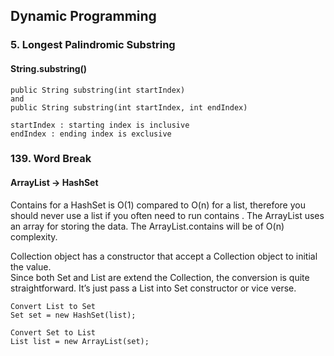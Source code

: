 ## Dynamic Programming

### 5. Longest Palindromic Substring  
#### String.substring()  
```
public String substring(int startIndex)  
and  
public String substring(int startIndex, int endIndex)  

startIndex : starting index is inclusive
endIndex : ending index is exclusive

```   

### 139. Word Break  
#### ArrayList -> HashSet
Contains for a HashSet is O(1) compared to O(n) for a list, therefore you should never use a list if you often need to run contains . 
The ArrayList uses an array for storing the data. The ArrayList.contains will be of O(n) complexity.  


Collection object has a constructor that accept a Collection object to initial the value.  
Since both Set and List are extend the Collection, the conversion is quite straightforward. It’s just pass a List into Set constructor or vice verse.
```
Convert List to Set
Set set = new HashSet(list);

Convert Set to List
List list = new ArrayList(set);
```  

